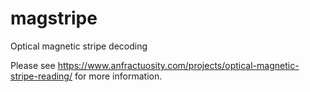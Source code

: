 # magstripe

Optical magnetic stripe decoding

Please see https://www.anfractuosity.com/projects/optical-magnetic-stripe-reading/ for more information.

